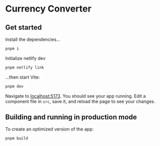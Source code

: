 # Currency Converter

## Get started

Install the dependencies...

```bash
pnpm i
```

Initialize netlify dev

```bash
pnpm netlify link
```

...then start Vite:

```bash
pnpm dev
```

Navigate to [localhost:5173](http://localhost:5173). You should see your app running. Edit a component file in `src`, save it, and reload the page to see your changes.

## Building and running in production mode

To create an optimized version of the app:

```bash
pnpm build
```
